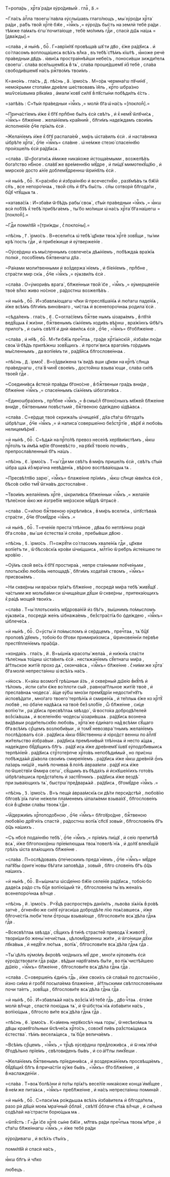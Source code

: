 Т=ропа́рь , хрⷭ҇та̀ ра́ди ᲂу҆ро́дивым̾ . глаⷭ҇ , а҃ .=

~Гла́съ а҆пⷭ҇ла твоегѡ̀ па́вла ᲂу҆слы́шавъ глаго́лющъ , мы̀ ᲂу҆ро́ди хрⷭ҇та̀ ра́ди , ра́бъ тво́й хрⷭ҇тѐ бж҃е , =і҆мⷬ҇къ ,= ᲂу҆ро́дъ бы́сть на землѝ тебѐ ра́ди . тѣ́мже па́мѧть є҆гѡ̀ почита́юще , тебѐ мо́лимъ гдⷭ҇и , спасѝ дш҃ѧ на́шѧ =[два́жды].=

=сла́ва , и҆ ны́нѣ , боⷢ҇ . Г=аврїи́лꙋ провѣща́в шꙋ ти дв҃о , є҆́же ра́дꙋисѧ . и҆ со́ гласомъ воплоща́шесѧ всѣ́хъ влⷣка , въ тебѣ̀ ст҃ѣ́мъ кїѡ́тѣ , ꙗ҆́коже речѐ пра́ведныи дв҃дъ . ꙗ҆ви́сѧ простра́ннѣйши небе́съ , поноси́вши зижди́телѧ своегѡ̀ . сла́ва все́льшемꙋсѧ в̾ тѧ̀ , сла́ва проше́дшемꙋ и҆з̾ тебѐ , сла́ва свободи́вшемꙋ на́съ ржⷭ҇тво́мъ твои́мъ .

К=ано́нъ . гла́съ , д҃ . пѣ́снь , а҃ . і҆рмо́съ . М=о́рѧ чермна́гѡ пꙋчи́нꙋ , немо́крыми стопа́ми дре́вле ше́ствовавъ і҆и҃ль , крⷭ҇то ѡбра́зно мѡѷсе́ѡвыма рꙋка́ма , а҆мали́ ковꙋ си́лꙋ в̾ пꙋсты́ни побѣди́лъ є҆́сть .

=запѣ́въ : С=т҃ы́и пра́ведныи =і҆мⷬ҇къ ,= молѝ бг҃а ѡ҆ на́съ =[покло́н̾].=

~Прича́стїемъ и҆́же к̾ бг҃ꙋ прпⷣбне бы́лъ є҆сѝ свѣ́тъ , и҆ к̾ немꙋ̀ ѿлꙋчи́сѧ , =і҆мⷬ҇къ= бл҃же́нне . жела́нїемъ кра́йним̾ , бл҃ги́мъ наде́ждамъ свои́мъ и҆сполне́нїе ѻ҆́ч҃е прїѧ́лъ є҆сѝ .

~Жела́нїемъ и҆́же к̾ бг҃ꙋ распала́ем̾ , ми́ръ ѡ҆ста́вилъ є҆сѝ . и҆ наста́вника ѡ҆брѣ́те хрⷭ҇та̀ , ѻ҆́ч҃е =і҆мⷬ҇къ= сла́вне . ѡ҆ не́мже стезю̀ спасе́ннꙋю прои҆зше́лъ є҆сѝ ра́дꙋѧсѧ .

=сла́ва . Ѡ҆=богати́сѧ и҆́миже ника́коже и҆стоща́емыми , возжелѣ́въ бога́тство нбⷭ҇ное . сла́вꙋ же вре́меннꙋю мꙋ́дре , и҆ пи́щꙋ мимотекꙋ́щꙋю , и҆ мирско́е досто ѧ́нїе доблемꙋ́дреннѡ ѿри́нꙋлъ є҆сѝ .

=и҆ ны́нѣ , боⷢ҇ . К=ра́снꙋю и҆ и҆збра́ннꙋю и҆ всечестнꙋ́ю , разꙋмѣ́въ тѧ бж҃їй сн҃ъ , все непоро́чнаѧ , тво́й сн҃ъ и҆ бг҃ъ бы́сть . сн҃ы сотворѝ бл҃года́ти , бцⷣꙋ чтꙋ́щыѧ тѧ .

=катава́сїѧ : И҆=зба́ви ѿ бѣ́дъ рабы̀ своѧ̀ , ст҃ы́и пра́ведныи =і҆мⷬ҇къ ,= ꙗ҆́кѡ всѝ по́бз҃ѣ к̾ тебѣ̀ прибѣга́емъ , ты́ бо мо́лиши ѡ҆ на́съ хрⷭ҇та̀ бг҃а на́шегѡ =[покло́н̾].=

~Гдⷭ҇и поми́лꙋй =[три́жды , с̾ покло́ны].=

=пѣ́снь , г҃ . і҆рмо́съ . В=есели́тсѧ ѡ҆ тебѣ̀ цр҃кви твоѧ̀ хрⷭ҇тѐ зовꙋ́щи , ты́ ми крѣ́ пость гдⷭ҇и , и҆ прибе́жище и҆ ᲂу҆тверже́нїе .

~Оу҆се́рднѡ къ мы́сленнымъ совлече́сѧ дѣѧ́нїемъ , побѣжда́ѧ вра́жїѧ полкѝ , посо́бїемъ бжⷭ҇твенагѡ дх҃а .

~Ра́нами моли́твенными и҆ воз̾держа́ нїемъ , и҆ бїе́нїемъ , прпⷣбне , стра́сти мир скі́ѧ , ѻ҆́ч҃е =і҆мⷬ҇къ ,= ᲂу҆ѧзви́лъ є҆сѝ .

=сла́ва . О=у҆мори́въ врага̀ , бл҃же́нныи тво́й і҆с҃е , =і҆мⷬ҇къ ,= ᲂу҆мерщве́нїе твоѐ влⷣко живо но́сное , ра́достнѡ возжелѣ́въ .

=и҆ ны́нѣ , боⷢ҇ . И҆=збавлѧ́ющагѡ чл҃ки ѿ преслꙋша́нїѧ и҆ лю́тагѡ паде́нїѧ , и҆́же всѣ́мъ бл҃ги́мъ вино́внаго , чи́стаѧ и҆ всенепоро́чнаѧ родила̀ є҆сѝ .

=сѣда́ленъ . гла́съ , є҃ . С=огла́сїемъ бжⷭ҇тве нымъ ѡ҆зарѧ́емъ , в̾ пꙋтѝ ведꙋ́щыѧ к̾ жи́зни , бжⷭ҇твенымъ сїѧ́нїемъ ходи́въ вѣ́рнѡ , вра́жїихъ ѿбѣ́гъ прило́гъ , и҆ сы́нъ свѣ́тꙋ и҆ днѝ ꙗ҆ви́лсѧ є҆сѝ , ѻ҆́ч҃е , =і҆мⷬ҇къ= бг҃обл҃же́нне .

=сла́ва , и҆ нн҃ѣ , боⷢ҇ . М=т҃и бж҃їѧ пречⷭ҇таѧ , гра́де хрⷭ҇тїѧ́нскїй , и҆зба́ви лю́ди своѧ̀ ѿ бѣ́дъ прилѣ́жнѡ зовꙋ́щихъ . и҆ проти́ висѧ враго́мъ го́рдымъ мы́сленнымъ , да вопїе́мъ ти , ра́дꙋйсѧ бл҃гослове́ннаѧ .

=пѣ́снь , д҃ . і҆рмо́с̾ . В=оз̾дви́жена тѧ̀ ви́дѣ вши цр҃кви на крⷭ҇тѣ̀ сл҃нца пра́веднагѡ , ста̀ в̾ чинꙋ̀ свое́мъ , досто́йнѡ взыва́ ющи , сла́ва си́лѣ твое́й гдⷭ҇и .

~Соедини́всѧ в̾стезѝ пра́вды бг҃оно́сне , в̾ бжⷭ҇твеныи гра́дъ вни́де , бл҃же́нне =і҆мⷬ҇къ ,= спасе́ннымъ сїѧ́нїемъ ѡ҆богати́всѧ .

~Е҆диноѡбра́зенъ , прпⷣбне =і҆мⷬ҇къ ,= в̾ смы́сл̾ бг҃оно́сныхъ мꙋже́й бл҃же́нне вни́де , бжⷭ҇твеными повѣстьмѝ , бжⷭ҇твеною ѻ҆де́ждею ѡ҆дѣ́ѧвсѧ .

=сла́ва . С=е́рдце твоѐ скрижа́ль ѡ҆чище́нꙋ , дх҃а ст҃а́гѡ бл҃года́ть ѡ҆брѣ́тши , ѻ҆́ч҃е =і҆мⷬ҇къ ,= и҆ написа̀ соверше́нно без̾стрⷭ҇тїе , вѣ́рꙋ и҆ любо́вь нелицемѣ́рнꙋ .

=и҆ ны́нѣ , боⷢ҇ . С=ѣдѧ́и на прⷭ҇то́лѣ превоз несе́нѣ херꙋви́мстѣмъ , ꙗ҆́кѡ прⷭ҇то́лъ тѧ и҆мѣ́ѧ мр҃і́е бг҃оневѣ́сто , на рꙋкꙋ̀ твое́ю почи́въ , препросла́вленный бг҃ъ на́шъ .

=пѣ́снь , є҃ . і҆рмо́съ . Т=ы̀ гдⷭ҇и ми свѣ́тъ в̾ ми́ръ прише́лъ є҆сѝ , свѣ́тъ ст҃ы́и ѡ҆бра ща́ѧ и҆з̾ мра́чна невѣ́денїѧ , вѣ́рою воспѣва́ющыѧ тѧ .

~Пресвѣ́тлꙋю зарю̀ , =і҆мⷬ҇къ= блаже́нне прїи́мъ , ꙗ҆́кѡ сл҃нце ꙗ҆ви́лсѧ є҆сѝ , бѣсо́в скꙋю тмꙋ̀ ѿгна́въ достосла́вне .

~Твои́мъ жела́нїемъ хрⷭ҇тѐ , ѡ҆крили́всѧ бл҃же́нныи =і҆мⷬ҇къ ,= жела́нїе тѣле́сное ꙗ҆́ко же и҆згре́бїе ме́рзское мꙋ́дрѣ ѿтрѧсѐ .

=сла́ва . С=и́лою бжⷭ҇твеною ᲂу҆крѣпи́всѧ , в̾ ми́ръ всели́сѧ , ѡ҆пꙋстѣва́ѧ стра́сти , ѻ҆́ч҃е бг҃омꙋ́дре =і҆мⷬ҇къ .=

=и҆ ны́нѣ , боⷢ҇ . Т=ече́нїе преста̀ тлѣ́нное , дв҃аѧ бо нетлѣ́ннѡ родѝ бг҃а сло́ва , вы́ ше є҆стества̀ и҆ сло́ва , пребы́вши дв҃ою .

=пѣ́снь , ѕ҃ . і҆рмо́съ . П=ожрꙋ́ти со́ гласомъ хвале́нїѧ гдⷭ҇и , цр҃кви вопїе́тъ ти , ѿ бѣсо́вскїѧ кро́ви ѡ҆чи́щшисѧ , млⷭ҇тїю ѿ ре́бръ и҆сте́кшею ти кро́вїю .

~Оу҆́мъ сво́й ве́сь к̾ бг҃ꙋ простира́ѧ , непре ста́нными поꙋче́ньми , плотьскꙋ́ю любо́вь непощадѣ̀ , бл҃ги́мъ хода́тай ствомъ , =і҆мⷬ҇къ= присвоѧ́емъ .

~Ни скве́рны ни вра́ски прїѧ́тъ бл҃же́нне , посредѝ ми́ра тебѣ̀ живꙋ́щꙋ . ча́стыми же мольба́ми си ѡ҆чища́еши дꙋ́ши ѿ скве́рны , притека́ющихъ к̾ ра́цѣ моще́й твои́хъ .

=сла́ва . Т=ы̀ плотьски́хъ мꙋдрова́нїй и҆з бѣ́гъ , вы́шнимъ по́мысломъ ᲂу҆ѧзви́сѧ , посредѝ же́нъ ѡ҆бнажа́емь , без̾стра́стїѧ бо ѻ҆де́ждею , =і҆мⷬ҇къ= ѡ҆блече́сѧ .

=и҆ ны́нѣ , боⷢ҇ . О=у҆сты̀ и҆ по́мысломъ и҆ се́рдцемъ , пречⷭ҇таѧ , тѧ̀ бцⷣꙋ проповѣ́ дꙋемъ , тобо́ю бо бг҃ови примири́хомсѧ , ѿринове́ннїи пе́рвѣе престꙋпле́нїемъ пра́ѻ҆ц҃а .

=конда́къ . гла́съ , и҃ . В=ы́шнїѧ красоты̀ жела́ѧ , и҆ ни́жнїѧ сла́сти тѣле́сныѧ то́щнѡ ѡ҆ста́вилъ є҆сѝ . нестѧжа́нїемъ сꙋ́етнагѡ ми́ра , а҆́гг҃льское житїѐ прохо дѧ̀ , сконча́всѧ , =і҆мⷬ҇къ= бл҃же́нне . с̾ ни́ми же хрⷭ҇та̀ бг҃а молѝ непреста́ннѡ ѡ҆ всѣ́хъ на́съ .

=и҆́косъ . К=а́кѡ возмогꙋ̀ грѣ́шныи а҆́зъ , и҆ скве́рный дш҃е́ю в̾кꙋ́пѣ и҆ тѣ́ломъ , и҆спи са́ти є҆́же во́ плоти сы́й , равноа́гг҃льное житїѐ твоѐ , и҆ пресла́внаѧ чюдеса̀ . а҆́ще ᲂу҆́бѡ мно́зи премꙋ́дрїи недости́гнꙋтъ и҆сповѣ́дати , мно́гаго твоего̀ терпѣ́нїѧ и҆ смире́нїѧ , и҆ те́плыѧ є҆́же ко хрⷭ҇тꙋ̀ любвѐ , но ѻ҆ба́че надѣ́ѧсѧ на твоѐ без̾ ѕло́бїе , ѽ бл҃же́нне , си́це вопїю́ ти , ра́ дꙋисѧ пресвѣ́тлаѧ ѕвѣздо̀ , ѿ восто́ка добродѣ́телей воз̾сїѧ́вшаѧ , и҆ вселе́ннꙋю чюдесы̀ ѡ҆зари́вшаѧ . ра́дꙋисѧ вознена ви́дѣвыи роди́тельскꙋю любо́вь , хрⷭ҇та́ же є҆ди́наго над̾ всѣ́ми сꙋ́щаго бг҃а всѣ́мъ срⷣцемъ возлюби́выи , и҆ томꙋ̀ невозвра́ тнымъ жела́нїемъ послѣ́довалъ є҆сѝ . ра́дꙋисѧ ꙗ҆́кѡ бꙋ́йственнѡ и҆ ю҆ро́дст веннѡ по а҆пⷭ҇лꙋ жи́тельство и҆збра́выи . ра́дꙋисѧ премѣни́вый тлѣ́ннаѧ и҆ несто ѧ́щаѧ , наде́ждею бꙋ́дꙋщихъ бл҃гъ . ра́дꙋ исѧ и҆́же дре́внемꙋ і҆́ѡвꙋ ᲂу҆подо́бивыисѧ терпѣ́нїем̾ . ра́дꙋисѧ стрⷭ҇тоте́рпче хрⷭ҇то́въ непобѣди́мый , но при́снѡ побѣжда́ѧй дїѧ́вола свои́мъ смире́нїемъ . ра́дꙋисѧ и҆́же ꙗ҆́кѡ дре́внїй ѻ҆́нъ ла́зарь ни́щїй , ны́нѣ почива́ѧ в̾ ло́нѣ а҆враа́мли . ра́дꙋ исѧ и҆́же по ѿше́ствїи ѿ́мира сегѡ̀ , сꙋ́щымъ въ бѣда́хъ и҆ и҆скꙋше́нїихъ гото́въ ѡ҆брѣта́ешисѧ пред̾ста́тель и҆ застꙋ́пникъ . ра́дꙋисѧ и҆́же вездѣ̀ при зыва́ющихъ тѧ̀ , быстрѡ̀ пред̾варѧ́ѧй . ра́дꙋисѧ , бг҃омꙋ́дре =і҆мⷬ҇къ .=

=пѣ́снь , з҃ . і҆рмо́съ . В=ъ пещѝ а҆враа́мскїѧ си дѣ́ти перси́дстѣй , любо́вїю бл҃говѣ́ рїѧ па́че не́жели пла́менемъ ѡ҆палѧ́еми взыва́хꙋ , бл҃гослове́нъ є҆сѝ в̾ цр҃кви сла́вы твоеѧ̀ гдⷭ҇и .

~Ѿдержи́мъ хрⷭ҇топодо́бною , ѻ҆́ч҃е =і҆мⷬ҇къ= бл҃гоꙋро́дне , бжⷭ҇твеною любо́вїю дрꙋги́хъ спастѝ , ра́достнѡ вопїѧ̀ сп҃сꙋ зовы́и , бл҃гослове́нъ бг҃ъ ѻ҆ц҃ъ на́шихъ .

~Съ нб҃сѐ пода́ннꙋю тебѣ̀ , ѻ҆́ч҃е =і҆мⷬ҇къ ,= прїе́мъ пи́щꙋ , и҆ се́ю препитѣ́в̾ всѧ̀ , и҆́же бл҃гопоко́рнѡ прїе́млющыѧ твоѧ̀ повелѣ́ нїѧ , и҆ до́лꙋ влекꙋ́щїй грѣ́хъ ѡ҆ста влѧ́ющихъ бл҃же́нне .

=сла́ва . П=ослѣ́довавъ ѻ҆те́ческимъ преда́ нїемъ , ѻ҆́ч҃е =і҆мⷬ҇къ= мꙋ́дре па́гꙋбы ѻ҆риге́ новы бѣ́гати заповѣ́да , зовы́й , бл҃го слове́нъ бг҃ъ ѻ҆ц҃ъ на́шихъ .

=и҆ ны́нѣ , боⷢ҇ . В=ы́шнѧгѡ ѡ҆сщ҃е́нно бж҃їе селе́нїе ра́дꙋисѧ , тобо́ю бо даде́сѧ ра́до сть бцⷣе вопїю́щым̾ тѝ , бл҃гослове́на ты̀ въ жена́хъ всенепоро́чнаѧ влⷣчце .

=пѣ́снь , и҃ . і҆рмо́съ . Р=ꙋ́цѣ распросте́ръ данїи́лъ , льво́ва зїѧ́нїѧ в̾ ро́вѣ затчѐ , ѻ҆́гненꙋю же си́лꙋ ᲂу҆гаси́ша добродѣ́те лїю поѧ́савшесѧ , и҆́же бл҃гоче́стїѧ люби́ тели ѻ҆́троцы взыва́юще , бл҃гослови́те всѧ̀ дѣ́ла гдⷭ҇нѧ гдⷭ҇а .

~Всесвѣ́тлаѧ ѕвѣзда̀ , сꙋ́щихъ в̾ ти́нѣ страсте́й приводѧ̀ к̾ животꙋ̀ , твори́ши бо жены̀ нечи́стыѧ , цѣломꙋ́дреннѡ жи́ти , и҆ ѿго́ниши дꙋ́хи лꙋка́выѧ , и҆ недꙋ́ги лю́тыѧ , вопїѧ̀ , бл҃гослови́те всѧ̀ дѣ́ла гдⷭ҇нѧ гдⷭ҇а .

~Ты̀ цѣ́лъ ᲂу҆мо́мъ в̾кро́вѣ чю́дныхъ мꙋ́ дре , мно́ги ᲂу҆лови́лъ є҆сѝ ᲂу҆ро́дствовати гдⷭ҇а ра́ди . вѣ́дыи нарꙋга́емъ бы́ти , во пїѧ̀ чистѣ́йшею дш҃е́ю , =і҆мⷬ҇къ= бл҃же́нне , бл҃гослови́те всѧ̀ дѣ́ла гдⷭ҇нѧ гдⷭ҇а .

=сла́ва . С=оверше́нъ є҆ди́нъ гдⷭ҇ь , и҆́же свои́хъ сѝ сла́вѧй по достоѧ́нїю , и҆зно си́ма и҆ гро́бꙋ посыла́ема блаже́нне , а҆́гг҃льскими свѣтлослове́ньми почи та́етъ , зовꙋ́ща , бл҃гослови́те всѧ̀ дѣ́ла гдⷭ҇нѧ гдⷭ҇а .

=и҆ ны́нѣ , боⷢ҇ . И҆=збавлѧ́ѧй на́съ воз̾сїѧ̀ и҆з̾ тебѐ гдⷭ҇ь , дв҃о чⷭ҇таѧ . є҆го́же молѝ влⷣчце , спастѝ пою́щыѧ тѧ̀ , и҆ ѿ ѡ҆бстоѧ́ нїѧ и҆зба́вити на́съ , вопїю́щыѧ , бл҃госло ви́те всѧ̀ дѣ́ла гдⷭ҇нѧ гдⷭ҇а .

=пѣ́снь , ѳ҃ . і҆рмо́съ . К=а́мень нерꙋкосѣ́ч ныѧ горы̀ , ѿ несѣко́мыѧ тѧ дв҃цы краеꙋго́льныи ѿсѣче́сѧ хрⷭ҇то́съ , совокꙋ пи́въ раз̾стоѧ́щаѧсѧ є҆стества̀ . тѣ́мъ веселѧ́щесѧ , тѧ̀ бцⷣе велича́емъ .

~Всѣ́мъ срⷣцемъ , =і҆мⷬ҇къ ,= трⷪ҇цѣ ᲂу҆се́рднѡ пред̾ложи́всѧ , и҆ ѿ неѧ̀ лꙋчѝ бг҃одѣ́льно прїе́мъ , свѣтови́денъ бы́въ , и҆ со а҆́гг҃лы ликꙋ́еши .

~Жела́нїемъ бжⷭ҇твенымъ прїедини́всѧ , и҆ воздержа́нїемъ просвѣща́емъ , бꙋ́дꙋщих̾ бл҃гъ в̾ прича́стїи ᲂу҆́же бы́въ , =і҆мⷬ҇къ= бг҃о бл҃же́нне , и҆ в̾ наслажде́нїи .

=сла́ва . Т=воѧ̀ болѣ́зни и҆ по́ты прїѧ́тъ весе́лїе ника́коже конца̀ и҆мꙋ́щее , в̾ не́м же пита́ѧсѧ , =і҆мⷬ҇къ= пребл҃же́нне , и҆ на́съ непреста́ннѡ помина́й .

=и҆ ны́нѣ , боⷢ҇ . С=паси́ мѧ ро́ждьшаѧ всѣ́хъ и҆зба́вителѧ и҆ бл҃года́телѧ , разо рѝ дꙋшѝ моеѧ̀ мра́чный ѻ҆́блак̾ , свѣ́тꙋ ѻ҆́блаче ст҃а́ѧ влⷣчце , и҆ си́льна содѣ́лай на́ страсти борю́щыѧ мѧ .

=ѿпꙋ́стъ : Г=дⷭ҇и і҆с҃е хрⷭ҇тѐ сы́не бж҃їи , мл҃твъ ра́ди пречⷭ҇тыѧ твоеѧ̀ мт҃ре , и҆ ст҃а́гѡ бл҃же́ннагѡ =і҆мⷬ҇къ ,= и҆́же тебѐ ра́ди

ᲂу҆ро́дивагѡ , и҆ всѣ́хъ ст҃ы́хъ ,

поми́лꙋй и҆ спасѝ на́съ ,

ꙗ҆́кѡ бл҃гъ и҆ чл҃ко

лю́бецъ .

